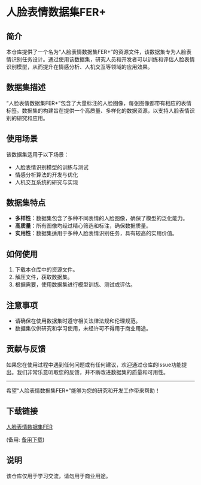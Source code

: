 # 人脸表情数据集FER+

## 简介
本仓库提供了一个名为“人脸表情数据集FER+”的资源文件，该数据集专为人脸表情识别任务设计。通过使用该数据集，研究人员和开发者可以训练和评估人脸表情识别模型，从而提升在情感分析、人机交互等领域的应用效果。

## 数据集描述
“人脸表情数据集FER+”包含了大量标注的人脸图像，每张图像都带有相应的表情标签。数据集的构建旨在提供一个高质量、多样化的数据资源，以支持人脸表情识别的研究和应用。

## 使用场景
该数据集适用于以下场景：
- 人脸表情识别模型的训练与测试
- 情感分析算法的开发与优化
- 人机交互系统的研究与实现

## 数据集特点
- **多样性**：数据集包含了多种不同表情的人脸图像，确保了模型的泛化能力。
- **高质量**：所有图像均经过精心筛选和标注，确保数据质量。
- **实用性**：数据集适用于多种人脸表情识别任务，具有较高的实用价值。

## 如何使用
1. 下载本仓库中的资源文件。
2. 解压文件，获取数据集。
3. 根据需要，使用数据集进行模型训练、测试或评估。

## 注意事项
- 请确保在使用数据集时遵守相关法律法规和伦理规范。
- 数据集仅供研究和学习使用，未经许可不得用于商业用途。

## 贡献与反馈
如果您在使用过程中遇到任何问题或有任何建议，欢迎通过仓库的Issue功能提出。我们非常乐意听取您的反馈，并不断改进数据集的质量和可用性。

---

希望“人脸表情数据集FER+”能够为您的研究和开发工作带来帮助！

## 下载链接
[人脸表情数据集FER](https://pan.quark.cn/s/c61eed74ab3c) 

(备用: [备用下载](https://pan.baidu.com/s/1rs2V3xYw8Wk0COjlPbNCnw?pwd=1234))

## 说明

该仓库仅用于学习交流，请勿用于商业用途。
